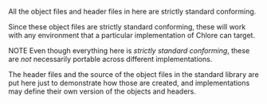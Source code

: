 All the object files and header files in here are strictly standard conforming.

Since these object files are strictly standard conforming, these will work with any environment that a particular implementation of Chlore can target.

NOTE Even though everything here is *strictly standard conforming*, these are *not* necessarily portable across different implementations.

The header files and the source of the object files in the standard library are put here just to demonstrate how those are created, and implementations may define their own version of the objects and headers.
